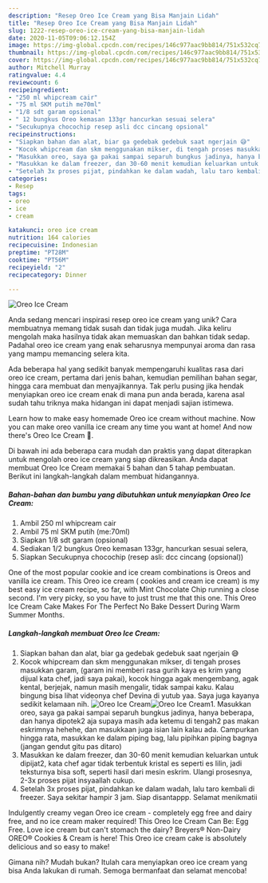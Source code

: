 ```yaml
---
description: "Resep Oreo Ice Cream yang Bisa Manjain Lidah"
title: "Resep Oreo Ice Cream yang Bisa Manjain Lidah"
slug: 1222-resep-oreo-ice-cream-yang-bisa-manjain-lidah
date: 2020-11-05T09:06:12.154Z
image: https://img-global.cpcdn.com/recipes/146c977aac9bb814/751x532cq70/oreo-ice-cream-foto-resep-utama.jpg
thumbnail: https://img-global.cpcdn.com/recipes/146c977aac9bb814/751x532cq70/oreo-ice-cream-foto-resep-utama.jpg
cover: https://img-global.cpcdn.com/recipes/146c977aac9bb814/751x532cq70/oreo-ice-cream-foto-resep-utama.jpg
author: Mitchell Murray
ratingvalue: 4.4
reviewcount: 6
recipeingredient:
- "250 ml whipcream cair"
- "75 ml SKM putih me70ml"
- "1/8 sdt garam opsional"
- " 12 bungkus Oreo kemasan 133gr hancurkan sesuai selera"
- "Secukupnya chocochip resep asli dcc cincang opsional"
recipeinstructions:
- "Siapkan bahan dan alat, biar ga gedebak gedebuk saat ngerjain 😅"
- "Kocok whipcream dan skm menggunakan mikser, di tengah proses masukkan garam, (garam ini memberi rasa gurih kaya es krim yang dijual kata chef, jadi saya pakai), kocok hingga agak mengembang, agak kental, berjejak, namun masih mengalir, tidak sampai kaku. Kalau bingung bisa lihat videonya chef Devina di yutub yaa. Saya juga kayanya sedikit kelamaan nih."
- "Masukkan oreo, saya ga pakai sampai separuh bungkus jadinya, hanya beberapa, dan hanya dipotek2 aja supaya masih ada ketemu di tengah2 pas makan eskrimnya hehehe, dan masukkaan juga isian lain kalau ada. Campurkan hingga rata, masukkan ke dalam piping bag, lalu pipihkan piping bagnya (jangan gendut gitu pas ditaro)"
- "Masukkan ke dalam freezer, dan 30-60 menit kemudian keluarkan untuk dipijat2, kata chef agar tidak terbentuk kristal es seperti es lilin, jadi teksturnya bisa soft, seperti hasil dari mesin eskrim. Ulangi prosesnya, 2-3x proses pijat insyaallah cukup."
- "Setelah 3x proses pijat, pindahkan ke dalam wadah, lalu taro kembali di freezer. Saya sekitar hampir 3 jam. Siap disantappp. Selamat menikmatii"
categories:
- Resep
tags:
- oreo
- ice
- cream

katakunci: oreo ice cream 
nutrition: 164 calories
recipecuisine: Indonesian
preptime: "PT28M"
cooktime: "PT56M"
recipeyield: "2"
recipecategory: Dinner

---
```



![Oreo Ice Cream](https://img-global.cpcdn.com/recipes/146c977aac9bb814/751x532cq70/oreo-ice-cream-foto-resep-utama.jpg)

Anda sedang mencari inspirasi resep oreo ice cream yang unik? Cara membuatnya memang tidak susah dan tidak juga mudah. Jika keliru mengolah maka hasilnya tidak akan memuaskan dan bahkan tidak sedap. Padahal oreo ice cream yang enak seharusnya mempunyai aroma dan rasa yang mampu memancing selera kita.

Ada beberapa hal yang sedikit banyak mempengaruhi kualitas rasa dari oreo ice cream, pertama dari jenis bahan, kemudian pemilihan bahan segar, hingga cara membuat dan menyajikannya. Tak perlu pusing jika hendak menyiapkan oreo ice cream enak di mana pun anda berada, karena asal sudah tahu triknya maka hidangan ini dapat menjadi sajian istimewa.

Learn how to make easy homemade Oreo ice cream without machine. Now you can make oreo vanilla ice cream any time you want at home! And now there&#39;s Oreo Ice Cream 🍦.


Di bawah ini ada beberapa cara mudah dan praktis yang dapat diterapkan untuk mengolah oreo ice cream yang siap dikreasikan. Anda dapat membuat Oreo Ice Cream memakai 5 bahan dan 5 tahap pembuatan. Berikut ini langkah-langkah dalam membuat hidangannya.

<!--inarticleads1-->

##### Bahan-bahan dan bumbu yang dibutuhkan untuk menyiapkan Oreo Ice Cream:

1. Ambil 250 ml whipcream cair
1. Ambil 75 ml SKM putih (me:70ml)
1. Siapkan 1/8 sdt garam (opsional)
1. Sediakan  1/2 bungkus Oreo kemasan 133gr, hancurkan sesuai selera,
1. Siapkan Secukupnya chocochip (resep asli: dcc cincang (opsional))


One of the most popular cookie and ice cream combinations is Oreos and vanilla ice cream. This Oreo ice cream ( cookies and cream ice cream) is my best easy ice cream recipe, so far, with Mint Chocolate Chip running a close second. I&#39;m very picky, so you have to just trust me that this one. This Oreo Ice Cream Cake Makes For The Perfect No Bake Dessert During Warm Summer Months. 

<!--inarticleads2-->

##### Langkah-langkah membuat Oreo Ice Cream:

1. Siapkan bahan dan alat, biar ga gedebak gedebuk saat ngerjain 😅
1. Kocok whipcream dan skm menggunakan mikser, di tengah proses masukkan garam, (garam ini memberi rasa gurih kaya es krim yang dijual kata chef, jadi saya pakai), kocok hingga agak mengembang, agak kental, berjejak, namun masih mengalir, tidak sampai kaku. Kalau bingung bisa lihat videonya chef Devina di yutub yaa. Saya juga kayanya sedikit kelamaan nih.
<img src="//assets-global.cpcdn.com/assets/icons/button_play-2c75c40dde080a61004c1f40b05d8f140eaff45d7e9e6481dc71c63d2e7c4909.png" alt="Oreo Ice Cream"><img src="//assets-global.cpcdn.com/assets/icons/button_play-2c75c40dde080a61004c1f40b05d8f140eaff45d7e9e6481dc71c63d2e7c4909.png" alt="Oreo Ice Cream">1. Masukkan oreo, saya ga pakai sampai separuh bungkus jadinya, hanya beberapa, dan hanya dipotek2 aja supaya masih ada ketemu di tengah2 pas makan eskrimnya hehehe, dan masukkaan juga isian lain kalau ada. Campurkan hingga rata, masukkan ke dalam piping bag, lalu pipihkan piping bagnya (jangan gendut gitu pas ditaro)
1. Masukkan ke dalam freezer, dan 30-60 menit kemudian keluarkan untuk dipijat2, kata chef agar tidak terbentuk kristal es seperti es lilin, jadi teksturnya bisa soft, seperti hasil dari mesin eskrim. Ulangi prosesnya, 2-3x proses pijat insyaallah cukup.
1. Setelah 3x proses pijat, pindahkan ke dalam wadah, lalu taro kembali di freezer. Saya sekitar hampir 3 jam. Siap disantappp. Selamat menikmatii


Indulgently creamy vegan Oreo ice cream - completely egg free and dairy free, and no ice cream maker required! This Oreo Ice Cream Can Be: Egg Free. Love ice cream but can&#39;t stomach the dairy? Breyers® Non-Dairy OREO® Cookies &amp; Cream is here! This Oreo ice cream cake is absolutely delicious and so easy to make! 

Gimana nih? Mudah bukan? Itulah cara menyiapkan oreo ice cream yang bisa Anda lakukan di rumah. Semoga bermanfaat dan selamat mencoba!

